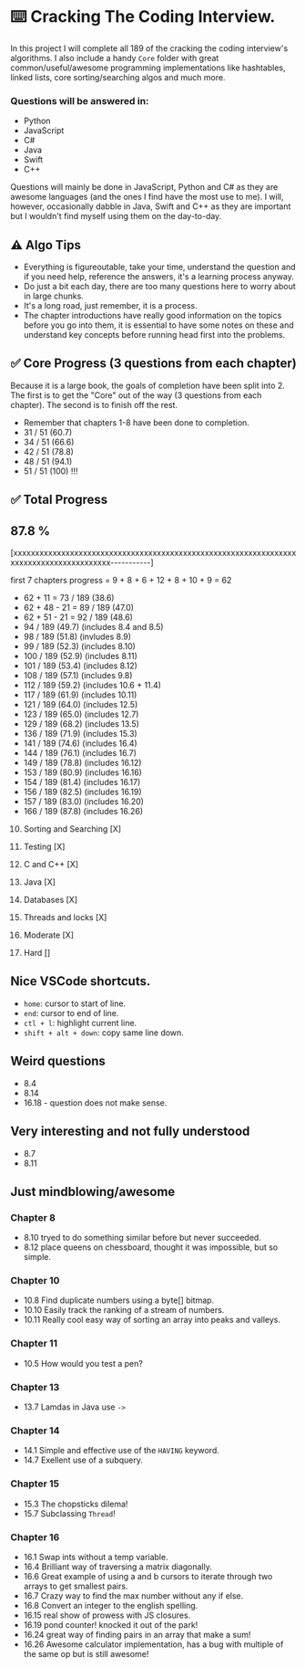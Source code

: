 # ⌨️ Cracking The Coding Interview.
In this project I will complete all 189 of the cracking the coding interview's algorithms.
I also include a handy `Core` folder with great common/useful/awesome programming implementations
like hashtables, linked lists, core sorting/searching algos and much more.

### Questions will be answered in:
- Python
- JavaScript
- C#
- Java
- Swift
- C++

Questions will mainly be done in JavaScript, Python and C# as they are awesome languages (and the ones I find have the most use to me). I will, however, occasionally dabble in Java, Swift and C++ as they are important but I wouldn't find myself using them on the day-to-day.

## ⚠️ Algo Tips
- Everything is figureoutable, take your time, understand the question and if you need help, reference the answers, it's a learning process anyway.
- Do just a bit each day, there are too many questions here to worry about in large chunks.
- It's a long road, just remember, it is a process.
- The chapter introductions have really good information on the topics before you go into them, it is essential to have some notes on these and understand key concepts before running head first into the problems.

## ✅ Core Progress (3 questions from each chapter)
Because it is a large book, the goals of completion have been split into 2.
The first is to get the "Core" out of the way (3 questions from each chapter). The second
is to finish off the rest.
- Remember that chapters 1-8 have been done to completion.
- 31 / 51 (60.7)
- 34 / 51 (66.6)
- 42 / 51 (78.8)
- 48 / 51 (94.1)
- 51 / 51 (100) !!!

## ✅ Total Progress
## 87.8 %
[xxxxxxxxxxxxxxxxxxxxxxxxxxxxxxxxxxxxxxxxxxxxxxxxxxxxxxxxxxxxxxxxxxxxxxxxxxxxxxxxxxxxxxxx-----------]

first 7 chapters progress = 9 + 8 + 6 + 12 + 8 + 10 + 9 = 62
- 62 + 11 = 73 / 189 (38.6)
- 62 + 48 - 21 = 89 / 189 (47.0)
- 62 + 51 - 21 = 92 / 189 (48.6)
- 94 / 189 (49.7) (includes 8.4 and 8.5)
- 98 / 189 (51.8) (invludes 8.9)
- 99 / 189 (52.3) (includes 8.10)
- 100 / 189 (52.9) (includes 8.11)
- 101 / 189 (53.4) (includes 8.12)
- 108 / 189 (57.1) (includes 9.8)
- 112 / 189 (59.2) (includes 10.6 + 11.4)
- 117 / 189 (61.9) (includes 10.11)
- 121 / 189 (64.0) (includes 12.5)
- 123 / 189 (65.0) (includes 12.7)
- 129 / 189 (68.2) (includes 13.5)
- 136 / 189 (71.9) (includes 15.3)
- 141 / 189 (74.6) (includes 16.4)
- 144 / 189 (76.1) (includes 16.7)
- 149 / 189 (78.8) (includes 16.12)
- 153 / 189 (80.9) (includes 16.16)
- 154 / 189 (81.4) (includes 16.17)
- 156 / 189 (82.5) (includes 16.19)
- 157 / 189 (83.0) (includes 16.20)
- 166 / 189 (87.8) (includes 16.26)

10. Sorting and Searching [X]
11. Testing [X]
12. C and C++ [X]
13. Java [X]

14. Databases [X]
15. Threads and locks [X]
16. Moderate [X]
17. Hard []

## Nice VSCode shortcuts.
- `home`: cursor to start of line.
- `end`: cursor to end of line.
- `ctl + l`: highlight current line.
- `shift + alt + down`: copy same line down.

## Weird questions
- 8.4
- 8.14
- 16.18 - question does not make sense.

## Very interesting and not fully understood
- 8.7
- 8.11

## Just mindblowing/awesome
### Chapter 8
- 8.10 tryed to do something similar before but never succeeded.
- 8.12 place queens on chessboard, thought it was impossible, but so simple.

### Chapter 10
- 10.8 Find duplicate numbers using a byte[] bitmap.
- 10.10 Easily track the ranking of a stream of numbers.
- 10.11 Really cool easy way of sorting an array into peaks and valleys.

### Chapter 11
- 10.5 How would you test a pen?

### Chapter 13
- 13.7 Lamdas in Java use `->`

### Chapter 14
- 14.1 Simple and effective use of the `HAVING` keyword.
- 14.7 Exellent use of a subquery.

### Chapter 15
- 15.3 The chopsticks dilema!
- 15.7 Subclassing `Thread`!

### Chapter 16
- 16.1 Swap ints without a temp variable.
- 16.4 Brilliant way of traversing a matrix diagonally.
- 16.6 Great example of using a and b cursors to iterate through two arrays to get smallest pairs.
- 16.7 Crazy way to find the max number without any if else.
- 16.8 Convert an integer to the english spelling.
- 16.15 real show of prowess with JS closures.
- 16.19 pond counter! knocked it out of the park!
- 16.24 great way of finding pairs in an array that make a sum!
- 16.26 Awesome calculator implementation, has a bug with multiple of the same op but is still awesome!